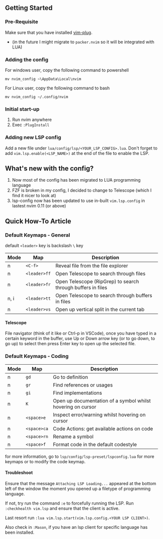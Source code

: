 ## Getting Started


### Pre-Requisite

Make sure that you have installed [vim-plug](https://github.com/junegunn/vim-plug).
* (in the future I might migrate to `packer.nvim` so it will be integrated with LUA)

### Adding the config

For windows user, copy the following command to powershell
```
mv nvim_config ~\AppData\Local\nvim
```

For Linux user, copy the following command to bash
```
mv nvim_config ~/.config/nvim
```

### Initial start-up

1. Run nvim anywhere
2. Exec `:PlugInstall`

### Adding new LSP config

Add a new file under `lua/config/lsp/<YOUR_LSP_CONFIG>.lua`.
Don't forget to add `vim.lsp.enable(<LSP_NAME>)` at the end of the file to
enable the LSP.

## What's new with the config?

1. Now most of the config has been migrated to LUA programming language
2. FZF is broken in my config, I decided to change to Telescope (which I find it
   nicer to look at)
3. lsp-config now has been updated to use in-built `vim.lsp.config` in lastest nvim 0.11 (or above)


## Quick How-To Article

### Default Keymaps - General

default `<leader>` key is backslash `\` key

| Mode | Map            | Description                                                 |
|------|----------------|-------------------------------------------------------------|
| n    | `<C-f>`        | Reveal file from the file explorer                          |
| n    | `<leader>ff`   | Open Telescope to search through files                      |
| n    | `<leader>fr`   | Open Telescope (RipGrep) to search through buffers in files |
| n, i | `<leader>tt`   | Open Telescope to search through buffers in files           |
| n    | `<leader>vs`   | Open up vertical split in the current tab                   |


#### Telescope

File navigator (think of it like <C-p> or Ctrl-p in VSCode), once you have typed
in a certain keyword in the buffer, use Up or Down arrow key (or <C-j> to go
down,  <C-k> to go up) to select then press Enter key to open up the selected
file.

### Default Keymaps - Coding

| Mode | Map         | Description                                                 |
|------|-------------|-------------------------------------------------------------|
| n    | `gd`        | Go to definition                                            |
| n    | `gr`        | Find references or usages                                   |
| n    | `gi`        | Find implementations                                        |
| n    | `K`         | Open up documentation of a symbol whilst hovering on cursor |
| n    | `<space>e`  | Inspect error/warning whilst hovering on cursor             |
| n    | `<space>ca` | Code Actions: get available actions on code                 |
| n    | `<space>rn` | Rename a symbol                                             |
| n    | `<space>f`  | Format code in the default codestyle                        |


for more information, go to `lsp/config/lsp-preset/lspconfig.lua` for more
keymaps or to modify the code keymap.

#### Troubleshoot

Ensure that the message `Attaching LSP Loading...` appeared at the bottom left
of the window the moment you opened up a filetype of programming language.

If not, try run the command `:e` to forcefully running the LSP. 
Run `:checkhealth vim.lsp` and ensure that the client is active.

Last resort run `:lua vim.lsp.start(vim.lsp.config.<YOUR LSP CLIENT>)`.

Also check in `:Mason`, if you have an lsp client for specific language has been
installed.

